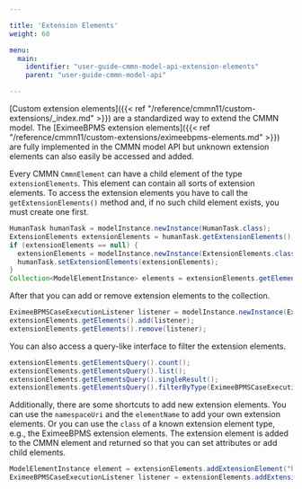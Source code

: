 ```yaml
---

title: 'Extension Elements'
weight: 60

menu:
  main:
    identifier: "user-guide-cmmn-model-api-extension-elements"
    parent: "user-guide-cmmn-model-api"

---
```



[Custom extension elements]({{< ref "/reference/cmmn11/custom-extensions/_index.md" >}}) are a standardized way to extend the CMMN model.
The [EximeeBPMS extension elements]({{< ref "/reference/cmmn11/custom-extensions/eximeebpms-elements.md" >}}) are fully implemented in the CMMN model API but unknown extension elements can also easily be accessed and added.

Every CMMN `CmmnElement` can have a child element of the type `extensionElements`.
This element can contain all sorts of extension elements. To access the
extension elements you have to call the `getExtensionElements()` method and, 
if no such child element exists, you must create one first.

```java
HumanTask humanTask = modelInstance.newInstance(HumanTask.class);
ExtensionElements extensionElements = humanTask.getExtensionElements();
if (extensionElements == null) {
  extensionElements = modelInstance.newInstance(ExtensionElements.class);
  humanTask.setExtensionElements(extensionElements);
}
Collection<ModelElementInstance> elements = extensionElements.getElements();
```

After that you can add or remove extension elements to the collection.

```java
EximeeBPMSCaseExecutionListener listener = modelInstance.newInstance(EximeeBPMSCaseExecutionListener.class);
extensionElements.getElements().add(listener);
extensionElements.getElements().remove(listener);
```

You can also access a query-like interface to filter the extension elements.

```java
extensionElements.getElementsQuery().count();
extensionElements.getElementsQuery().list();
extensionElements.getElementsQuery().singleResult();
extensionElements.getElementsQuery().filterByType(EximeeBPMSCaseExecutionListener.class).singleResult();
```

Additionally, there are some shortcuts to add new extension elements. You can use
the `namespaceUri` and the `elementName` to add your own extension elements. Or
you can use the `class` of a known extension element type, e.g., the EximeeBPMS
extension elements. The extension element is added to the CMMN element and returned
so that you can set attributes or add child elements.

```java
ModelElementInstance element = extensionElements.addExtensionElement("http://example.com/cmmn", "myExtensionElement");
EximeeBPMSCaseExecutionListener listener = extensionElements.addExtensionElement(EximeeBPMSCaseExecutionListener.class);
```
